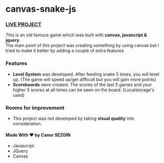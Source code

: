 # canvas-snake-js
### [LIVE PROJECT](https://canersezgin.github.io/canvas-snake-js/)
This is an old famous game which was built with **canvas, javascript & jquery**. <br>
The main point of this project was creating something by using canvas but I tried to make it better by adding a couple of extra features

### Features
- **Level System** was developed. After feeding snake 5 times, you will level up. 
(The game will speed up/get difficult but you will gain more points)
- **Scoreboards** were created. The scores of the last 5 games and your higher 5 scores at all times can be seen on the board.
(Localstorage's used)

### Rooms for improvement
- This project was not developed by taking **visual quality** into consideration.

#### Made With ❤ by Caner SEZGİN 
* Javascript 
* JQuery 
* Canvas 
